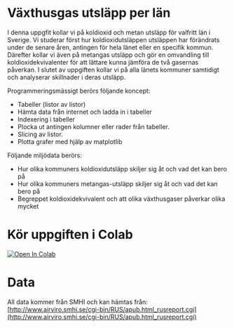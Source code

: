 # Växthusgas utsläpp per län 

I denna uppgfit kollar vi på koldioxid och metan utsläpp för valfritt län i Sverige. Vi studerar först hur koldioxidutsläppen utsläppen har förändrats under de senare åren, antingen för hela länet eller en specifik kommun. Därefter kollar vi även på metangas utsläpp och gör en omvandling till koldioxidekvivalenter för att lättare kunna jämföra de två gasernas påverkan. I slutet av uppgiften kollar vi på alla länets kommuner samtidigt och analyserar skillnader i deras utsläpp.

Programmeringsmässigt berörs följande koncept: 
  - Tabeller (listor av listor)
  - Hämta data från internet och ladda in i tabeller
  - Indexering i tabeller
  - Plocka ut antingen kolumner eller rader från tabeller. 
  - Slicing av listor.
  - Plotta grafer med hjälp av matplotlib

Följande miljödata berörs:
  - Hur olika kommuners koldioxidutsläpp skiljer sig åt och vad det kan bero på
  - Hur olika kommuners metangas-utsläpp skiljer sig åt och vad det kan bero på
  - Begreppet koldioxidekvivalent och att olika växthusgaser påverkar olika mycket

# Kör uppgiften i Colab 

[![Open In Colab](https://colab.research.google.com/assets/colab-badge.svg)](https://colab.research.google.com/github/lunduniversity/schoolprog-satellite/blob/master/exercises/regional_greenhouse_emissions/UPPG_CO2_ekvivalenter.ipynb)

# Data
All data kommer från SMHI och kan hämtas från: [http://www.airviro.smhi.se/cgi-bin/RUS/apub.html_rusreport.cgi](http://www.airviro.smhi.se/cgi-bin/RUS/apub.html_rusreport.cgi)
